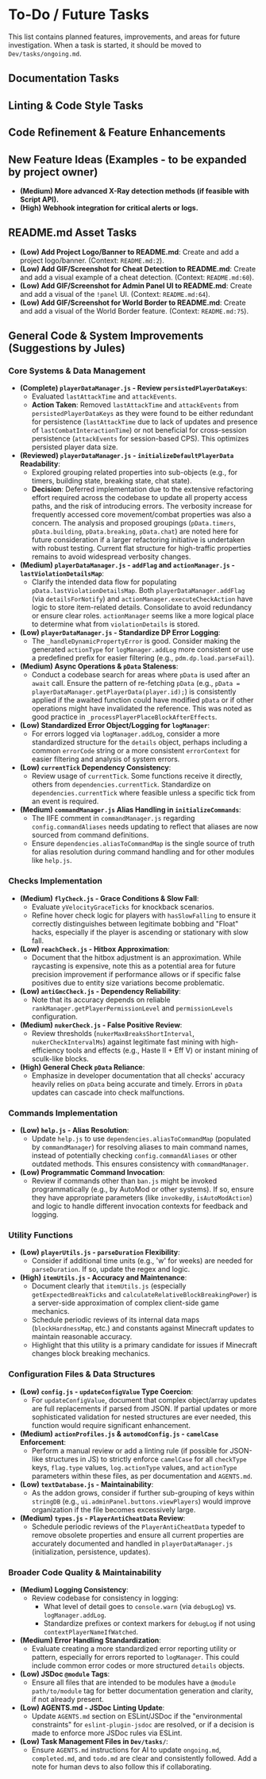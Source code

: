 # To-Do / Future Tasks

This list contains planned features, improvements, and areas for future investigation. When a task is started, it should be moved to `Dev/tasks/ongoing.md`.

## Documentation Tasks

## Linting & Code Style Tasks

## Code Refinement & Feature Enhancements

## New Feature Ideas (Examples - to be expanded by project owner)
- **(Medium) More advanced X-Ray detection methods (if feasible with Script API).**
- **(High) Webhook integration for critical alerts or logs.**

## README.md Asset Tasks
- **(Low) Add Project Logo/Banner to README.md**: Create and add a project logo/banner. (Context: `README.md:2`).
- **(Low) Add GIF/Screenshot for Cheat Detection to README.md**: Create and add a visual example of a cheat detection. (Context: `README.md:60`).
- **(Low) Add GIF/Screenshot for Admin Panel UI to README.md**: Create and add a visual of the `!panel` UI. (Context: `README.md:64`).
- **(Low) Add GIF/Screenshot for World Border to README.md**: Create and add a visual of the World Border feature. (Context: `README.md:75`).

## General Code & System Improvements (Suggestions by Jules)

### Core Systems & Data Management
- **(Complete) `playerDataManager.js` - Review `persistedPlayerDataKeys`**:
    - Evaluated `lastAttackTime` and `attackEvents`.
    - **Action Taken**: Removed `lastAttackTime` and `attackEvents` from `persistedPlayerDataKeys` as they were found to be either redundant for persistence (`lastAttackTime` due to lack of updates and presence of `lastCombatInteractionTime`) or not beneficial for cross-session persistence (`attackEvents` for session-based CPS). This optimizes persisted player data size.
- **(Reviewed) `playerDataManager.js` - `initializeDefaultPlayerData` Readability**:
    - Explored grouping related properties into sub-objects (e.g., for timers, building state, breaking state, chat state).
    - **Decision**: Deferred implementation due to the extensive refactoring effort required across the codebase to update all property access paths, and the risk of introducing errors. The verbosity increase for frequently accessed core movement/combat properties was also a concern. The analysis and proposed groupings (`pData.timers`, `pData.building`, `pData.breaking`, `pData.chat`) are noted here for future consideration if a larger refactoring initiative is undertaken with robust testing. Current flat structure for high-traffic properties remains to avoid widespread verbosity changes.
- **(Medium) `playerDataManager.js` - `addFlag` and `actionManager.js` - `lastViolationDetailsMap`**:
    - Clarify the intended data flow for populating `pData.lastViolationDetailsMap`. Both `playerDataManager.addFlag` (via `detailsForNotify`) and `actionManager.executeCheckAction` have logic to store item-related details. Consolidate to avoid redundancy or ensure clear roles. `actionManager` seems like a more logical place to determine what from `violationDetails` is stored.
- **(Low) `playerDataManager.js` - Standardize DP Error Logging**:
    - The `_handleDynamicPropertyError` is good. Consider making the generated `actionType` for `logManager.addLog` more consistent or use a predefined prefix for easier filtering (e.g., `pdm.dp.load.parseFail`).
- **(Medium) Async Operations & `pData` Staleness**:
    - Conduct a codebase search for areas where `pData` is used after an `await` call. Ensure the pattern of re-fetching `pData` (e.g., `pData = playerDataManager.getPlayerData(player.id);`) is consistently applied if the awaited function could have modified `pData` or if other operations might have invalidated the reference. This was noted as good practice in `_processPlayerPlaceBlockAfterEffects`.
- **(Low) Standardized Error Object/Logging for `logManager`**:
    - For errors logged via `logManager.addLog`, consider a more standardized structure for the `details` object, perhaps including a common `errorCode` string or a more consistent `errorContext` for easier filtering and analysis of system errors.
- **(Low) `currentTick` Dependency Consistency**:
    - Review usage of `currentTick`. Some functions receive it directly, others from `dependencies.currentTick`. Standardize on `dependencies.currentTick` where feasible unless a specific tick from an event is required.
- **(Medium) `commandManager.js` Alias Handling in `initializeCommands`**:
    - The IIFE comment in `commandManager.js` regarding `config.commandAliases` needs updating to reflect that aliases are now sourced from command definitions.
    - Ensure `dependencies.aliasToCommandMap` is the single source of truth for alias resolution during command handling and for other modules like `help.js`.

### Checks Implementation
- **(Medium) `flyCheck.js` - Grace Conditions & Slow Fall**:
    - Evaluate `yVelocityGraceTicks` for knockback scenarios.
    - Refine hover check logic for players with `hasSlowFalling` to ensure it correctly distinguishes between legitimate bobbing and "Float" hacks, especially if the player is ascending or stationary with slow fall.
- **(Low) `reachCheck.js` - Hitbox Approximation**:
    - Document that the hitbox adjustment is an approximation. While raycasting is expensive, note this as a potential area for future precision improvement if performance allows or if specific false positives due to entity size variations become problematic.
- **(Low) `antiGmcCheck.js` - Dependency Reliability**:
    - Note that its accuracy depends on reliable `rankManager.getPlayerPermissionLevel` and `permissionLevels` configuration.
- **(Medium) `nukerCheck.js` - False Positive Review**:
    - Review thresholds (`nukerMaxBreaksShortInterval`, `nukerCheckIntervalMs`) against legitimate fast mining with high-efficiency tools and effects (e.g., Haste II + Eff V) or instant mining of sculk-like blocks.
- **(High) General Check `pData` Reliance**:
    - Emphasize in developer documentation that all checks' accuracy heavily relies on `pData` being accurate and timely. Errors in `pData` updates can cascade into check malfunctions.

### Commands Implementation
- **(Low) `help.js` - Alias Resolution**:
    - Update `help.js` to use `dependencies.aliasToCommandMap` (populated by `commandManager`) for resolving aliases to main command names, instead of potentially checking `config.commandAliases` or other outdated methods. This ensures consistency with `commandManager`.
- **(Low) Programmatic Command Invocation**:
    - Review if commands other than `ban.js` might be invoked programmatically (e.g., by AutoMod or other systems). If so, ensure they have appropriate parameters (like `invokedBy`, `isAutoModAction`) and logic to handle different invocation contexts for feedback and logging.

### Utility Functions
- **(Low) `playerUtils.js` - `parseDuration` Flexibility**:
    - Consider if additional time units (e.g., 'w' for weeks) are needed for `parseDuration`. If so, update the regex and logic.
- **(High) `itemUtils.js` - Accuracy and Maintenance**:
    - Document clearly that `itemUtils.js` (especially `getExpectedBreakTicks` and `calculateRelativeBlockBreakingPower`) is a server-side approximation of complex client-side game mechanics.
    - Schedule periodic reviews of its internal data maps (`blockHardnessMap`, etc.) and constants against Minecraft updates to maintain reasonable accuracy.
    - Highlight that this utility is a primary candidate for issues if Minecraft changes block breaking mechanics.

### Configuration Files & Data Structures
- **(Low) `config.js` - `updateConfigValue` Type Coercion**:
    - For `updateConfigValue`, document that complex object/array updates are full replacements if parsed from JSON. If partial updates or more sophisticated validation for nested structures are ever needed, this function would require significant enhancement.
- **(Medium) `actionProfiles.js` & `automodConfig.js` - `camelCase` Enforcement**:
    - Perform a manual review or add a linting rule (if possible for JSON-like structures in JS) to strictly enforce `camelCase` for all `checkType` keys, `flag.type` values, `log.actionType` values, and `actionType` parameters within these files, as per documentation and `AGENTS.md`.
- **(Low) `textDatabase.js` - Maintainability**:
    - As the addon grows, consider if further sub-grouping of keys within `stringDB` (e.g., `ui.adminPanel.buttons.viewPlayers`) would improve organization if the file becomes excessively large.
- **(Medium) `types.js` - `PlayerAntiCheatData` Review**:
    - Schedule periodic reviews of the `PlayerAntiCheatData` typedef to remove obsolete properties and ensure all current properties are accurately documented and handled in `playerDataManager.js` (initialization, persistence, updates).

### Broader Code Quality & Maintainability
- **(Medium) Logging Consistency**:
    - Review codebase for consistency in logging:
        - What level of detail goes to `console.warn` (via `debugLog`) vs. `logManager.addLog`.
        - Standardize prefixes or context markers for `debugLog` if not using `contextPlayerNameIfWatched`.
- **(Medium) Error Handling Standardization**:
    - Evaluate creating a more standardized error reporting utility or pattern, especially for errors reported to `logManager`. This could include common error codes or more structured `details` objects.
- **(Low) JSDoc `@module` Tags**:
    - Ensure all files that are intended to be modules have a `@module path/to/module` tag for better documentation generation and clarity, if not already present.
- **(Low) AGENTS.md - JSDoc Linting Update**:
    - Update `AGENTS.md` section on ESLint/JSDoc if the "environmental constraints" for `eslint-plugin-jsdoc` are resolved, or if a decision is made to enforce more JSDoc rules via ESLint.
- **(Low) Task Management Files in `Dev/tasks/`**:
    - Ensure `AGENTS.md` instructions for AI to update `ongoing.md`, `completed.md`, and `todo.md` are clear and consistently followed. Add a note for human devs to also follow this if collaborating.
